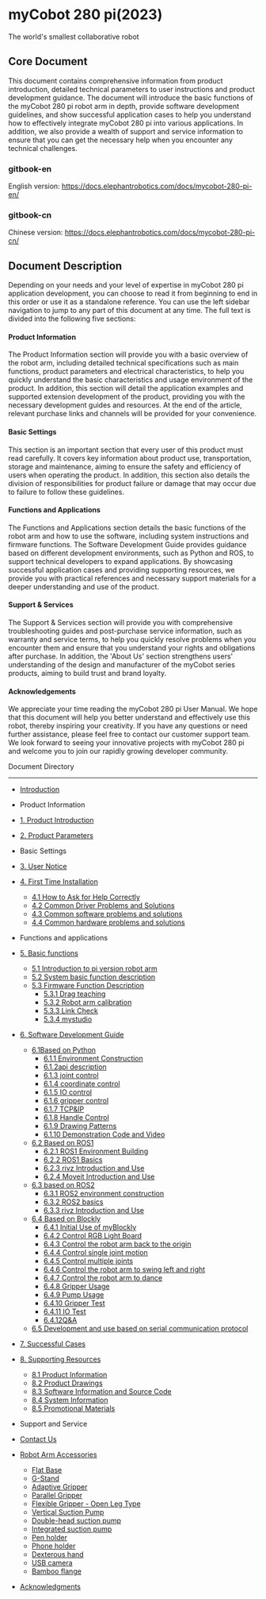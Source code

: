 # myCobot 280 pi(2023)
The world's smallest collaborative robot

Core Document
---
This document contains comprehensive information from product introduction, detailed technical parameters to user instructions and product development guidance. The document will introduce the basic functions of the myCobot 280 pi robot arm in depth, provide software development guidelines, and show successful application cases to help you understand how to effectively integrate myCobot 280 pi into various applications. In addition, we also provide a wealth of support and service information to ensure that you can get the necessary help when you encounter any technical challenges.
### gitbook-en
English version: https://docs.elephantrobotics.com/docs/mycobot-280-pi-en/
### gitbook-cn
Chinese version: https://docs.elephantrobotics.com/docs/mycobot-280-pi-cn/

Document Description
---

Depending on your needs and your level of expertise in myCobot 280 pi application development, you can choose to read it from beginning to end in this order or use it as a standalone reference. You can use the left sidebar navigation to jump to any part of this document at any time. The full text is divided into the following five sections:

#### Product Information
The Product Information section will provide you with a basic overview of the robot arm, including detailed technical specifications such as main functions, product parameters and electrical characteristics, to help you quickly understand the basic characteristics and usage environment of the product. In addition, this section will detail the application examples and supported extension development of the product, providing you with the necessary development guides and resources. At the end of the article, relevant purchase links and channels will be provided for your convenience.

#### Basic Settings
This section is an important section that every user of this product must read carefully. It covers key information about product use, transportation, storage and maintenance, aiming to ensure the safety and efficiency of users when operating the product. In addition, this section also details the division of responsibilities for product failure or damage that may occur due to failure to follow these guidelines.

#### Functions and Applications
The Functions and Applications section details the basic functions of the robot arm and how to use the software, including system instructions and firmware functions. The Software Development Guide provides guidance based on different development environments, such as Python and ROS, to support technical developers to expand applications. By showcasing successful application cases and providing supporting resources, we provide you with practical references and necessary support materials for a deeper understanding and use of the product.

#### Support & Services
The Support & Services section will provide you with comprehensive troubleshooting guides and post-purchase service information, such as warranty and service terms, to help you quickly resolve problems when you encounter them and ensure that you understand your rights and obligations after purchase. In addition, the 'About Us' section strengthens users' understanding of the design and manufacturer of the myCobot series products, aiming to build trust and brand loyalty.

#### Acknowledgements
We appreciate your time reading the myCobot 280 pi User Manual. We hope that this document will help you better understand and effectively use this robot, thereby inspiring your creativity. If you have any questions or need further assistance, please feel free to contact our customer support team. We look forward to seeing your innovative projects with myCobot 280 pi and welcome you to join our rapidly growing developer community.

Document Directory

---
* [Introduction](README.md)
* Product Information

* [1. Product Introduction](1-ProductInformation/1.ProductIntroduction/1-ProductIntroduction.md)
* [2. Product Parameters](1-ProductInformation/2.ProductParameter/2-ProductParameters.md)

* Basic Settings

*  [3. User Notice](2-BasicSettings/3.UserNotice/3-UserInstructions.md)
*  [4. First Time Installation](2-BasicSettings/4.FirstTimeInstallation/4-FirstTimeInstallation.md)
    * [4.1 How to Ask for Help Correctly](4-SupportAndService/9.Troubleshooting/9.0-how_to_ask.md)
    * [4.2 Common Driver Problems and Solutions](4-SupportAndService/9.Troubleshooting/9.1-driver.md)
    * [4.3 Common software problems and solutions](4-SupportAndService/9.Troubleshooting/9.2-software.md)
    * [4.4 Common hardware problems and solutions](4-SupportAndService/9.Troubleshooting/9.3-hardware.md)

* Functions and applications
* [5. Basic functions](3-FunctionsAndApplications/5.BasicFunction/README.md)
   * [5.1 Introduction to pi version robot arm](3-FunctionsAndApplications/5.BasicFunction/5.1-Functionlnstruction/3.5.1-SW-description.md)
   * [5.2 System basic function description](3-FunctionsAndApplications/5.BasicFunction/5.2-Softwarelnstructions/3.5.2-SW-detail-description.md)
   * [5.3 Firmware Function Description](3-FunctionsAndApplications/5.BasicFunction/5.3-FirmwareFunctionDescription/README.md)
     * [5.3.1 Drag teaching](3-FunctionsAndApplications/5.BasicFunction/5.3-FirmwareFunctionDescription/5.3.1-moving/4.2.1.2-micro_CPU.md)
     * [5.3.2 Robot arm calibration](3-FunctionsAndApplications/5.BasicFunction/5.3-FirmwareFunctionDescription/5.3.2-calibration/4.2.2.2-micro_CPU.md)
     * [5.3.3 Link Check](3-FunctionsAndApplications/5.BasicFunction/5.3-FirmwareFunctionDescription/5.3.4-connection/4.2.4.2-micro_CPU.md)
     * [5.3.4 mystudio](3-FunctionsAndApplications/5.BasicFunction/5.3-FirmwareFunctionDescription/README.md)
* [6. Software Development Guide](3-FunctionsAndApplications/6.developmentGuide/README.md)
   * [6.1Based on Python](3-FunctionsAndApplications/6.developmentGuide/python/README.md)
     * [6.1.1 Environment Construction](3-FunctionsAndApplications/6.developmentGuide/python/7.1_download.md)
     * [6.1.2api description](3-FunctionsAndApplications/6.developmentGuide/python/7.2_API.md)
     * [6.1.3 joint control](3-FunctionsAndApplications/6.developmentGuide/python/7.3_angle.md)
     * [6.1.4 coordinate control](3-FunctionsAndApplications/6.developmentGuide/python/7.4_coord.md)
     * [6.1.5 IO control](3-FunctionsAndApplications/6.developmentGuide/python/7.5_IO.md)
     * [6.1.6 gripper control](3-FunctionsAndApplications/6.developmentGuide/python/7.6_gripper.md)
     * [6.1.7 TCP&IP](3-FunctionsAndApplications/6.developmentGuide/python/7.7_TCPIP.md)
     * [6.1.8 Handle Control](3-FunctionsAndApplications/6.developmentGuide/python/7.9_HandleControl.md)
     * [6.1.9 Drawing Patterns](3-FunctionsAndApplications/6.developmentGuide/python/7.15_280_gcode_draw.md)
     * [6.1.10 Demonstration Code and Video](3-FunctionsAndApplications/6.developmentGuide/python/7.8_example.md)
   * [6.2 Based on ROS1](3-FunctionsAndApplications/6.developmentGuide/ROS/12.1-ROS1/12.1.1-Introduction.md)
     * [6.2.1 ROS1 Environment Building](3-FunctionsAndApplications/6.developmentGuide/ROS/12.1-ROS1/12.1.2-EnvironmentBuilding.md)
     * [6.2.2 ROS1 Basics](3-FunctionsAndApplications/6.developmentGuide/ROS/12.1-ROS1/12.1.3-ROS_Basics.md)
     * [6.2.3 rivz Introduction and Use](3-FunctionsAndApplications/6.developmentGuide/ROS/12.1-ROS1/12.1.4-rivzIntroductionAndUse/README.md)
     * [6.2.4 Moveit Introduction and Use](3-FunctionsAndApplications/6.developmentGuide/ROS/12.1-ROS1/12.1.5-Moveit/README.md)
   * [6.3  based on ROS2](3-FunctionsAndApplications/6.developmentGuide/ROS/12.2-ROS2/12.2.3-ROS2Introduction.md)
     * [6.3.1 ROS2 environment construction](3-FunctionsAndApplications/6.developmentGuide/ROS/12.2-ROS2/12.2.1-InstallationOfROS2.md)
     * [6.3.2 ROS2 basics](3-FunctionsAndApplications\6.developmentGuide\ROS\12.2-ROS2/12.2.2-BasicTutorial.md)
     * [6.3.3 rivz Introduction and Use](3-FunctionsAndApplications/6.developmentGuide/ROS/12.2-ROS2/12.2.4-rivzIntroductionAndUse/README.md)
   * [6.4  Based on Blockly](3-FunctionsAndApplications/6.developmentGuide/myBlocklyAndUlFlow/myblocklyTutorials/README.md)
     * [6.4.1 Initial Use of myBlockly](3-FunctionsAndApplications/6.developmentGuide/myBlocklyAndUlFlow/myblocklyTutorials/5.1.1-myBlocklyFirstUse.md)
     * [6.4.2 Control RGB Light Board](3-FunctionsAndApplications/6.developmentGuide/myBlocklyAndUlFlow/myblocklyTutorials/5.1.2-ControlRGB.md)
     * [6.4.3 Control the robot arm back to the origin](3-FunctionsAndApplications/6.developmentGuide/myBlocklyAndUlFlow/myblocklyTutorials/5.1.3-ControlRoboticArmBackZero.md)
     * [6.4.4 Control single joint motion](3-FunctionsAndApplications/6.developmentGuide/myBlocklyAndUlFlow/myblocklyTutorials/5.1.4-ControlSingleJoint.md)
     * [6.4.5 Control multiple joints](3-FunctionsAndApplications/6.developmentGuide/myBlocklyAndUlFlow/myblocklyTutorials/5.1.5-ControlSinglesJoint.md)
     * [6.4.6 Control the robot arm to swing left and right](3-FunctionsAndApplications/6.developmentGuide/myBlocklyAndUlFlow/myblocklyTutorials/5.1.6-ControlRoboticSwingLeft&Right.md)
     * [6.4.7 Control the robot arm to dance](3-FunctionsAndApplications/6.developmentGuide/myBlocklyAndUlFlow/myblocklyTutorials/5.1.7-ControlRoboticArmDance.md)
     * [6.4.8 Gripper Usage](3-FunctionsAndApplications/6.developmentGuide/myBlocklyAndUlFlow/myblocklyTutorials/5.1.8-GripperUse.md)
     * [6.4.9 Pump Usage](3-FunctionsAndApplications/6.developmentGuide/myBlocklyAndUlFlow/myblocklyTutorials/5.1.9-PumpUse.md)
     * [6.4.10 Gripper Test](3-FunctionsAndApplications/6.developmentGuide/myBlocklyAndUlFlow/myblocklyTutorials/5.13-gripperTest.md)
     * [6.4.11 IO Test](3-FunctionsAndApplications/6.developmentGuide/myBlocklyAndUlFlow/myblocklyTutorials/5.14-ioTest.md)
     * [6.4.12Q&A](3-FunctionsAndApplications/6.developmentGuide/myBlocklyAndUlFlow/myblocklyTutorials/5.1.10Q&A.md)
   * [6.5 Development and use based on serial communication protocol](3-FunctionsAndApplications/6.developmentGuide/CommunicationProtocolPackage/18-communication.md)
* [7. Successful Cases](3-FunctionsAndApplications/7.SuccessfulCase/7-SuccessfulCases.md)
* [8. Supporting Resources](3-FunctionsAndApplications/8.SupportingResources/README.md)
   * [8.1 Product Information](3-FunctionsAndApplications/8.SupportingResources/8.1-ProductInformation/README.md)
   * [8.2 Product Drawings](3-FunctionsAndApplications/8.SupportingResources/8.2-ProductDrawings/README.md)
   * [8.3 Software Information and Source Code](3-FunctionsAndApplications/8.SupportingResources/8.3-SoftwareInformationAndSourceCode/README.md)
   * [8.4 System Information](3-FunctionsAndApplications/8.SupportingResources/8.4-SystemInformation/README.md)
   * [8.5 Promotional Materials](3-FunctionsAndApplications/8.SupportingResources/8.5-PromotionalMaterials/README.md)
* Support and Service
* [ Contact Us](4-SupportAndService/11.AboutUs/11.AboutUs.md)
* [Robot Arm Accessories](4-SupportAndService/Accessories/accessories.md)
     * [Flat Base](4-SupportAndService/Accessories/Flatbase.md)
     * [G-Stand](4-SupportAndService/Accessories/Gstands_2.0.md)
     * [Adaptive Gripper](4-SupportAndService/Accessories/AdaptiveGripper.md)
     * [Parallel Gripper](4-SupportAndService/Accessories/ParallelGripper.md)
     * [Flexible Gripper - Open Leg Type](4-SupportAndService/Accessories/flexible_gripper_2.md)
     * [Vertical Suction Pump](4-SupportAndService/Accessories/pump.md)
     * [Double-head suction pump](4-SupportAndService/Accessories/doublepump.md)
     * [Integrated suction pump](4-SupportAndService/Accessories/IntegratedPump.md)
     * [Pen holder](4-SupportAndService/Accessories/penHolder.md)
     * [Phone holder](4-SupportAndService/Accessories/phoneHolder.md)
     * [Dexterous hand](4-SupportAndService/Accessories/Robothand.md)
     * [USB camera](4-SupportAndService/Accessories/USBcamera.md)
     * [Bamboo flange](4-SupportAndService/Accessories/bamboo.md)
* [Acknowledgments](5-Acknowledgments/5-Acknowledgments.md)